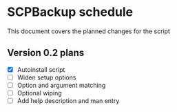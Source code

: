 # SCPBackup schedule
This document covers the planned changes for the script

## Version 0.2 plans
- [x] Autoinstall script
- [ ] Widen setup options
- [ ] Option and argument matching
- [ ] Optional wiping
- [ ] Add help description and man entry